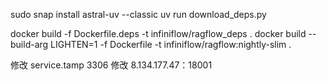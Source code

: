 
sudo snap install astral-uv --classic
uv run download_deps.py



docker build -f Dockerfile.deps -t infiniflow/ragflow_deps .
docker build --build-arg LIGHTEN=1 -f Dockerfile -t infiniflow/ragflow:nightly-slim .



修改 service.tamp 3306
修改 8.134.177.47：18001


